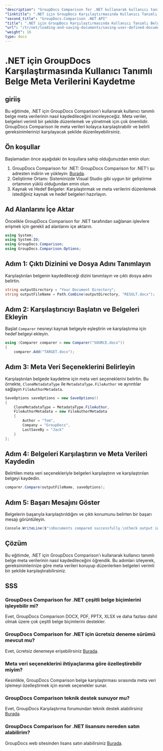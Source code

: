 ```yaml
---
"description": "GroupDocs Comparison for .NET kullanarak kullanıcı tanımlı belge meta verilerini nasıl kaydedeceğinizi öğrenin. Adım adım talimatlarla meta verileri kolayca karşılaştırın ve düzenleyin."
"linktitle": ".NET için GroupDocs Karşılaştırmasında Kullanıcı Tanımlı Belge Meta Verilerini Kaydetme"
"second_title": "GroupDocs.Comparison .NET API"
"title": ".NET için GroupDocs Karşılaştırmasında Kullanıcı Tanımlı Belge Meta Verilerini Kaydetme"
"url": "/tr/net/loading-and-saving-documents/saving-user-defined-document-metadata/"
"weight": 16
type: docs
---
```

# .NET için GroupDocs Karşılaştırmasında Kullanıcı Tanımlı Belge Meta Verilerini Kaydetme

## giriiş
Bu eğitimde, .NET için GroupDocs Comparison'ı kullanarak kullanıcı tanımlı belge meta verilerinin nasıl kaydedileceğini inceleyeceğiz. Meta veriler, belgeleri verimli bir şekilde düzenlemek ve yönetmek için çok önemlidir. GroupDocs Comparison ile meta verileri kolayca karşılaştırabilir ve belirli gereksinimlerinizi karşılayacak şekilde düzenleyebilirsiniz.
## Ön koşullar
Başlamadan önce aşağıdaki ön koşullara sahip olduğunuzdan emin olun:
1. GroupDocs Comparison for .NET: GroupDocs Comparison for .NET'i şu adresten indirin ve yükleyin: [Burada](https://releases.groupdocs.com/comparison/net/).
2. Geliştirme Ortamı: Sisteminizde Visual Studio gibi uygun bir geliştirme ortamının yüklü olduğundan emin olun.
3. Kaynak ve Hedef Belgeler: Karşılaştırmak ve meta verilerini düzenlemek istediğiniz kaynak ve hedef belgeleri hazırlayın.

## Ad Alanlarını İçe Aktar
Öncelikle GroupDocs Comparison for .NET tarafından sağlanan işlevlere erişmek için gerekli ad alanlarını içe aktarın.
```csharp
using System;
using System.IO;
using GroupDocs.Comparison;
using GroupDocs.Comparison.Options;
```
## Adım 1: Çıktı Dizinini ve Dosya Adını Tanımlayın
Karşılaştırılan belgenin kaydedileceği dizini tanımlayın ve çıktı dosya adını belirtin.
```csharp
string outputDirectory = "Your Document Directory";
string outputFileName = Path.Combine(outputDirectory, "RESULT.docx");
```
## Adım 2: Karşılaştırıcıyı Başlatın ve Belgeleri Ekleyin
Başlat `Comparer` nesneyi kaynak belgeyle eşleştirin ve karşılaştırma için hedef belgeyi ekleyin.
```csharp
using (Comparer comparer = new Comparer("SOURCE.docx"))
{
    comparer.Add("TARGET.docx");
```
## Adım 3: Meta Veri Seçeneklerini Belirleyin
Karşılaştırılan belgede kaydetme için meta veri seçeneklerini belirtin. Bu örnekte, `CloneMetadataType` ile `MetadataType.FileAuthor` ve ayrıntılar sağlayın `FileAuthorMetadata`.
```csharp
SaveOptions saveOptions = new SaveOptions()
{
    CloneMetadataType = MetadataType.FileAuthor,
    FileAuthorMetadata = new FileAuthorMetadata
    {
        Author = "Tom",
        Company = "GroupDocs",
        LastSaveBy = "Jack"
    }
};
```
## Adım 4: Belgeleri Karşılaştırın ve Meta Verileri Kaydedin
Belirtilen meta veri seçenekleriyle belgeleri karşılaştırın ve karşılaştırılan belgeyi kaydedin.
```csharp
comparer.Compare(outputFileName, saveOptions);
```
## Adım 5: Başarı Mesajını Göster
Belgelerin başarıyla karşılaştırıldığını ve çıktı konumunu belirten bir başarı mesajı görüntüleyin.
```csharp
Console.WriteLine($"\nDocuments compared successfully.\nCheck output in {outputDirectory}.");
```

## Çözüm
Bu eğitimde, .NET için GroupDocs Comparison'ı kullanarak kullanıcı tanımlı belge meta verilerinin nasıl kaydedileceğini öğrendik. Bu adımları izleyerek, gereksinimlerinize göre meta verileri koruyup düzenlerken belgeleri verimli bir şekilde karşılaştırabilirsiniz.
## SSS
### GroupDocs Comparison for .NET çeşitli belge biçimlerini işleyebilir mi?
Evet, GroupDocs Comparison DOCX, PDF, PPTX, XLSX ve daha fazlası dahil olmak üzere çok çeşitli belge biçimlerini destekler.
### GroupDocs Comparison for .NET için ücretsiz deneme sürümü mevcut mu?
Evet, ücretsiz denemeye erişebilirsiniz [Burada](https://releases.groupdocs.com/).
### Meta veri seçeneklerini ihtiyaçlarıma göre özelleştirebilir miyim?
Kesinlikle, GroupDocs Comparison belge karşılaştırması sırasında meta veri işlemeyi özelleştirmek için esnek seçenekler sunar.
### GroupDocs Comparison teknik destek sunuyor mu?
Evet, GroupDocs Karşılaştırma forumundan teknik destek alabilirsiniz [Burada](https://forum.groupdocs.com/c/comparison/12).
### GroupDocs Comparison for .NET lisansını nereden satın alabilirim?
GroupDocs web sitesinden lisans satın alabilirsiniz [Burada](https://purchase.groupdocs.com/buy).